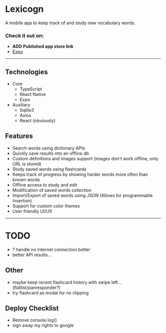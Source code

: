 # Lexicogn

A mobile app to keep track of and study new vocabulary words.

### Check it out on:

- **ADD Published app store link**
- [Expo](https://expo.io/@evadin/projects/lexicogn)

---

## Technologies

- Core
    - TypeScript
    - React Native
    - Expo
- Auxiliary
    - Sqlite3
    - Axios
    - React (obviously)


## Features

- Search words using dictionary APIs
- Quickly save results into an offline db
- Custom definitions and images support (images don't work offline, only URL is stored)
- Study saved words using flashcards
- Keeps track of progress by showing harder words more often than known words
- Offline access to study and edit
- Modification of saved words collection
- Import/Export of saved words using JSON (Allows for programmable insertion)
- Support for custom color themes
- User friendly UI/UX

---

# TODO

- ? handle no internet connection better
- better API results...

## Other

- maybe keep recent flashcard history with swipe left... (flatlist/panresponder?)
- try flashcard as modal for no clipping

## Deploy Checklist

- Remove console.log()
- sign away my rights to google